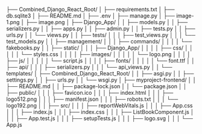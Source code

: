├── Combined_Django_React_Root/
│   ├── requirements.txt
│   ├── db.sqlite3
│   ├── README.md
│   ├── .env
│   ├── manage.py
│   ├── image-1.png
│   ├── image.png
│   ├── Django_App/
│   │   ├── models.py
│   │   ├── serializers.py
│   │   ├── apps.py
│   │   ├── admin.py
│   │   ├── tests.py
│   │   ├── urls.py
│   │   └── views.py
│   │   ├── tests/
│   │   │   ├── test_views.py
│   │   │   └── test_models.py
│   │   ├── management/
│   │   │   ├── commands/
│   │   │   │   └── fakebooks.py
│   │   ├── static/
│   │   │   ├── Django_App/
│   │   │   │   ├── css/
│   │   │   │   │   └── styles.css
│   │   │   │   ├── images/
│   │   │   │   │   └── logo.png
│   │   │   │   ├── js/
│   │   │   │   │   └── script.js
│   │   │   │   ├── fonts/
│   │   │   │   │   └── font.ttf
│   │   ├── api/
│   │   │   ├── serializers.py
│   │   │   └── api_views.py
│   │   └── templates/
│   ├── Combined_Django_React_Root/
│   │   ├── asgi.py
│   │   ├── settings.py
│   │   ├── urls.py
│   │   └── wsgi.py
│   ├── myproject-frontend/
│   │   ├── README.md
│   │   ├── package-lock.json
│   │   └── package.json
│   │   ├── public/
│   │   │   ├── favicon.ico
│   │   │   ├── index.html
│   │   │   ├── logo512.png
│   │   │   ├── manifest.json
│   │   │   ├── robots.txt
│   │   │   └── logo192.png
│   │   ├── src/
│   │   │   ├── reportWebVitals.js
│   │   │   ├── App.css
│   │   │   ├── index.js
│   │   │   ├── index.css
│   │   │   ├── ListBookComponent.js
│   │   │   ├── App.test.js
│   │   │   ├── setupTests.js
│   │   │   ├── logo.svg
│   │   │   └── App.js
